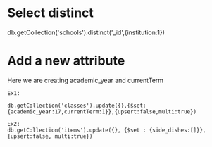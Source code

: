 # Select distinct 
db.getCollection('schools').distinct('_id',{institution:1})

# Add a new attribute 
Here we are creating academic_year and currentTerm
```
Ex1:

db.getCollection('classes').update({},{$set:{academic_year:17,currentTerm:1}},{upsert:false,multi:true})

Ex2: 
db.getCollection('items').update({}, {$set : {side_dishes:[]}}, {upsert:false, multi:true}) 
```
